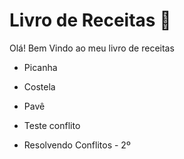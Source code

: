 # Livro de Receitas :meat_on_bone:

Olá! Bem Vindo ao meu livro de receitas 

* Picanha

* Costela

* Pavê
* Teste conflito
* Resolvendo Conflitos - 2º

  


